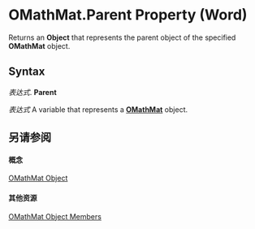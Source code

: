 
# OMathMat.Parent Property (Word)

Returns an  **Object** that represents the parent object of the specified **OMathMat** object.


## Syntax

 _表达式_. **Parent**

 _表达式_ A variable that represents a **[OMathMat](40478b6e-18fe-b7b7-d0bc-def1349db56a.md)** object.


## 另请参阅


#### 概念


[OMathMat Object](40478b6e-18fe-b7b7-d0bc-def1349db56a.md)
#### 其他资源


[OMathMat Object Members](http://msdn.microsoft.com/library/52380bf7-6cde-27d1-2e2c-039063a9d42d%28Office.15%29.aspx)